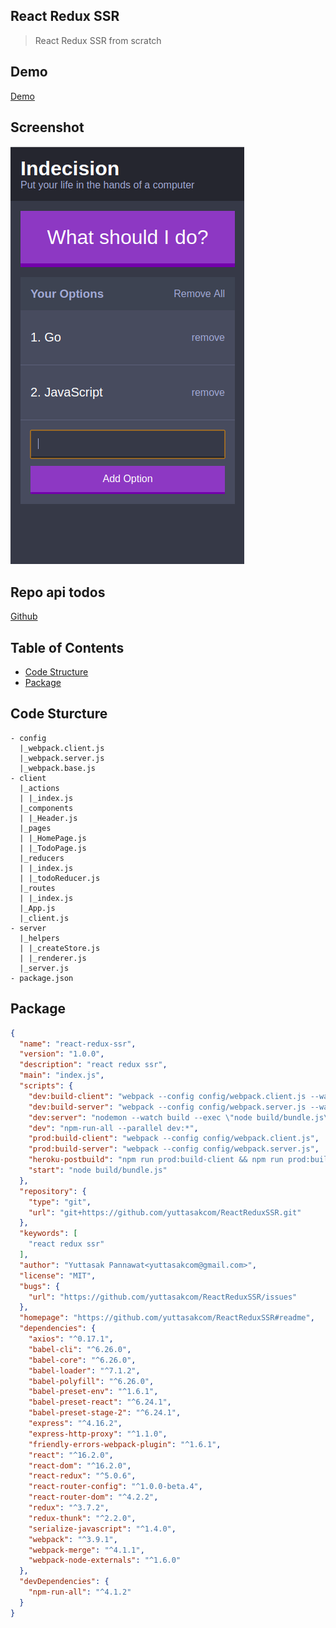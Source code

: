 ## React Redux SSR
> React Redux SSR from scratch

## Demo
[Demo](https://rrdssr.herokuapp.com/)

## Screenshot
<img src="https://github.com/yuttasakcom/ReactReduxSSR/blob/master/public/statics/img/screenshot.png" />

## Repo api todos
[Github](https://github.com/yuttasakcom/NodeJSFile)

## Table of Contents
- [Code Structure](#code-sturcture)
- [Package](#package)

## Code Sturcture
```
- config
  |_webpack.client.js
  |_webpack.server.js
  |_webpack.base.js
- client
  |_actions
  | |_index.js
  |_components
  | |_Header.js
  |_pages
  | |_HomePage.js
  | |_TodoPage.js
  |_reducers
  | |_index.js
  | |_todoReducer.js
  |_routes
  | |_index.js
  |_App.js
  |_client.js
- server
  |_helpers
  | |_createStore.js
  | |_renderer.js
  |_server.js
- package.json
```

## Package
```json
{
  "name": "react-redux-ssr",
  "version": "1.0.0",
  "description": "react redux ssr",
  "main": "index.js",
  "scripts": {
    "dev:build-client": "webpack --config config/webpack.client.js --watch",
    "dev:build-server": "webpack --config config/webpack.server.js --watch",
    "dev:server": "nodemon --watch build --exec \"node build/bundle.js\"",
    "dev": "npm-run-all --parallel dev:*",
    "prod:build-client": "webpack --config config/webpack.client.js",
    "prod:build-server": "webpack --config config/webpack.server.js",
    "heroku-postbuild": "npm run prod:build-client && npm run prod:build-server",
    "start": "node build/bundle.js"
  },
  "repository": {
    "type": "git",
    "url": "git+https://github.com/yuttasakcom/ReactReduxSSR.git"
  },
  "keywords": [
    "react redux ssr"
  ],
  "author": "Yuttasak Pannawat<yuttasakcom@gmail.com>",
  "license": "MIT",
  "bugs": {
    "url": "https://github.com/yuttasakcom/ReactReduxSSR/issues"
  },
  "homepage": "https://github.com/yuttasakcom/ReactReduxSSR#readme",
  "dependencies": {
    "axios": "^0.17.1",
    "babel-cli": "^6.26.0",
    "babel-core": "^6.26.0",
    "babel-loader": "^7.1.2",
    "babel-polyfill": "^6.26.0",
    "babel-preset-env": "^1.6.1",
    "babel-preset-react": "^6.24.1",
    "babel-preset-stage-2": "^6.24.1",
    "express": "^4.16.2",
    "express-http-proxy": "^1.1.0",
    "friendly-errors-webpack-plugin": "^1.6.1",
    "react": "^16.2.0",
    "react-dom": "^16.2.0",
    "react-redux": "^5.0.6",
    "react-router-config": "^1.0.0-beta.4",
    "react-router-dom": "^4.2.2",
    "redux": "^3.7.2",
    "redux-thunk": "^2.2.0",
    "serialize-javascript": "^1.4.0",
    "webpack": "^3.9.1",
    "webpack-merge": "^4.1.1",
    "webpack-node-externals": "^1.6.0"
  },
  "devDependencies": {
    "npm-run-all": "^4.1.2"
  }
}
```